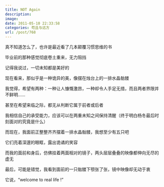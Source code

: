 ```yaml
---
title: NOT Again
description: 
image: 
date: 2011-05-10 22:33:58
categories: 苟且与远方
url: /post/768
---
```


真不知道怎么了，也许是最近看了几本颠覆习惯思维的书

毕业前的那种感觉彻底卷土重来，无力阻挡

记得我说过，一切未知都是美好的

现在看来，那似乎是一种诡异的美，像摆在烛台上的一排水晶骷髅

我觉得，希望有两种：一种让人慷慨激昂，一种却令人手足无措，而且两者界限并不鲜明……

甚至在希望来临之际，都无从判断它属于前者或后者

我相信自己的承受能力，应该可以在两重未知之间保持清醒（终于明白杨冬最后时刻面对的究竟是什么）

而现在，我面前正整整齐齐摆着一排水晶骷髅，我想至少有五只吧

它们亮着深邃的眼眶，露出诡谲的笑容

而我的面前和身后，仿佛挂着两面相对的镜子，两头层层叠叠的映像都伸向无尽的虚无

最后，可能是错觉，我看到面前的一只骷髅下颚张了张，镜中映像却无动于衷

它说，“welcome to real life !”